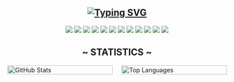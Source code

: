 <!-- Typing SVG - https://readme-typing-svg.herokuapp.com/demo/leetcode: https://leetcard.jacoblin.cool/ -->
<h2>
  <div align="center">
    <a href="https://git.io/typing-svg">
      <img 
        src="https://readme-typing-svg.herokuapp.com?center=true&color=5FABEE&lines=I+am+DebtlessFlea.;I+am+a+programmer.;I+am+just+a+man." 
        alt="Typing SVG" 
      />
    </a>
  </div>
</h2>

<!-- Badges -->
<div align="center">
  <img src="https://img.shields.io/badge/c++-%2300599C.svg?style=for-the-badge&logo=c%2B%2B&logoColor=white" />
  <img src="https://img.shields.io/badge/Tor-%237d4698.svg?style=for-the-badge&logo=torbrowser&logoColor=white" />
  <img src="https://img.shields.io/badge/HTML-%23E34F26.svg?style=for-the-badge&logo=html5&logoColor=white" />
  <img src="https://img.shields.io/badge/TryHackMe-%23dc2727.svg?style=for-the-badge&logo=tryhackme&logoColor=white" />
  <img src="https://img.shields.io/badge/-RaspberryPi-C51A4A?style=for-the-badge&logo=Raspberry-Pi" />
  <img src="https://img.shields.io/badge/Docker-%230db7ed.svg?style=for-the-badge&logo=docker&logoColor=white" />
  <img src="https://img.shields.io/badge/Wireshark-%231672a0.svg?style=for-the-badge&logo=wireshark&logoColor=white" />
  <img src="https://img.shields.io/badge/python-%2314354C.svg?style=for-the-badge&logo=python&logoColor=white" />
  <img src="https://img.shields.io/badge/Kali%20Linux-%2310233f.svg?style=for-the-badge&logo=kalilinux&logoColor=white" />
  <img src="https://img.shields.io/badge/Hack%20The%20Box-%23000000.svg?style=for-the-badge&logo=hackthebox&logoColor=9efc00" />
  <img src="https://img.shields.io/badge/OWASP-%23000000.svg?style=for-the-badge&logo=owasp&logoColor=white" />
  <img src="https://img.shields.io/badge/GitHub-%23000000.svg?style=for-the-badge&logo=github&logoColor=white" />
</div>

<!-- Title -->
<h2 align="center">
  <a style="font-weight: bold;"><b>~ STATISTICS ~</b></a>
</h2>

<!-- Statistics -->
<div style="display: flex; justify-content: center;">
  <div style="width: 450px; margin-right: 20px;">
    <img
      src="https://github-readme-stats-psi-navy-88.vercel.app/api?username=DebtlessFlea&theme=holi&hide_border=false&include_all_commits=true&count_private=false"
      width="100%"
      alt="GitHub Stats"
    />
  </div>
  
  <div style="width: 450px;">
    <img
      src="https://github-readme-stats-mul.vercel.app/api/top-langs/?username=DebtlessFlea&theme=holi&hide_border=false&include_all_commits=true&count_private=false&layout=compact"
      width="100%"
      alt="Top Languages"
    />
  </div>
</div>
